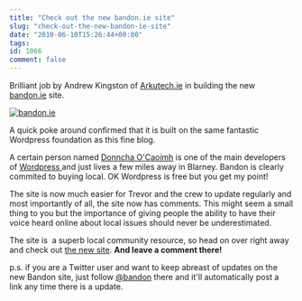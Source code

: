 ```yaml
---
title: "Check out the new bandon.ie site"
slug: "check-out-the-new-bandon-ie-site"
date: "2010-06-10T15:26:44+00:00"
tags:
id: 1066
comment: false
---
```


Brilliant job by Andrew Kingston of [Arkutech.ie](http://arkutech.ie) in building the new[ bandon.ie](http://www.bandon.ie/) site.

[![](https://d1tidq54inel9p.cloudfront.net/wp-content/uploads/2010/06/bandon_ie-300x61.jpg "bandon.ie")](http://www.bandon.ie/)

A quick poke around confirmed that it is built on the same fantastic Wordpress foundation as this fine blog.

A certain person named [Donncha O'Caoimh](http://ocaoimh.ie/) is one of the main developers of [Wordpress ](http://www.wordpress.org/)and just lives a few miles away in Blarney. Bandon is clearly commited to buying local. OK Wordpress is free but you get my point!

The site is now much easier for Trevor and the crew to update regularly and most importantly of all, the site now has comments. This might seem a small thing to you but the importance of giving people the ability to have their voice heard online about local issues should never be underestimated.

The site is  a superb local community resource, so head on over right away and check out [the new site](http://www.bandon.ie). **And leave a comment there!**

p.s. if you are a Twitter user and want to keep abreast of updates on the new Bandon site, just follow [@bandon](http://twitter.com/bandon) there and it'll automatically post a link any time there is a update.
